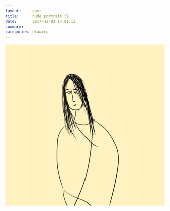```yaml
---
layout:     post
title:      nude portrait 39
date:       2017-12-03 14:01:13
summary:    
categories: drawing
---
```

![nude portrait 39](/images/diary/nude-portrait-39.png ".")
